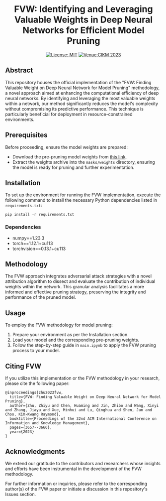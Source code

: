 <div align="center">

# FVW: Identifying and Leveraging Valuable Weights in Deep Neural Networks for Efficient Model Pruning

[![License: MIT](https://img.shields.io/badge/License-MIT-yellow.svg)](https://opensource.org/licenses/MIT)
[![Venue:CIKM 2023](https://img.shields.io/badge/Venue-CIKM%202023-007CFF)](https://uobevents.eventsair.com/cikm2023/)

</div>


## Abstract
This repository houses the official implementation of the "FVW: Finding Valuable Weight on Deep Neural Network for Model Pruning" methodology, a novel approach aimed at enhancing the computational efficiency of deep neural networks. By identifying and leveraging the most valuable weights within a network, our method significantly reduces the model's complexity without compromising its predictive performance. This technique is particularly beneficial for deployment in resource-constrained environments.

## Prerequisites
Before proceeding, ensure the model weights are prepared:
- Download the pre-pruning model weights from [this link](https://drive.google.com/file/d/1UXGUXzU83i69bJRyioAuuEUDQ0STAsgq/view?usp=share_link).
- Extract the weights archive into the `masks/weights` directory, ensuring the model is ready for pruning and further experimentation.

## Installation
To set up the environment for running the FVW implementation, execute the following command to install the necessary Python dependencies listed in `requirements.txt`:

```
pip install -r requirements.txt
```

### Dependencies
- numpy==1.23.3
- torch==1.12.1+cu113
- torchvision==0.13.1+cu113

## Methodology
The FVW approach integrates adversarial attack strategies with a novel attribution algorithm to dissect and evaluate the contribution of individual weights within the network. This granular analysis facilitates a more informed and effective pruning strategy, preserving the integrity and performance of the pruned model.

## Usage
To employ the FVW methodology for model pruning:
1. Prepare your environment as per the Installation section.
2. Load your model and the corresponding pre-pruning weights.
3. Follow the step-by-step guide in `main.ipynb` to apply the FVW pruning process to your model.

## Citing FVW
If you utilize this implementation or the FVW methodology in your research, please cite the following paper:

```
@inproceedings{zhu2023fvw,
  title={FVW: Finding Valuable Weight on Deep Neural Network for Model Pruning},
  author={Zhu, Zhiyu and Chen, Huaming and Jin, Zhibo and Wang, Xinyi and Zhang, Jiayu and Xue, Minhui and Lu, Qinghua and Shen, Jun and Choo, Kim-Kwang Raymond},
  booktitle={Proceedings of the 32nd ACM International Conference on Information and Knowledge Management},
  pages={3657--3666},
  year={2023}
}
```

## Acknowledgments
We extend our gratitude to the contributors and researchers whose insights and efforts have been instrumental in the development of the FVW methodology.

For further information or inquiries, please refer to the corresponding author(s) of the FVW paper or initiate a discussion in this repository's Issues section.
